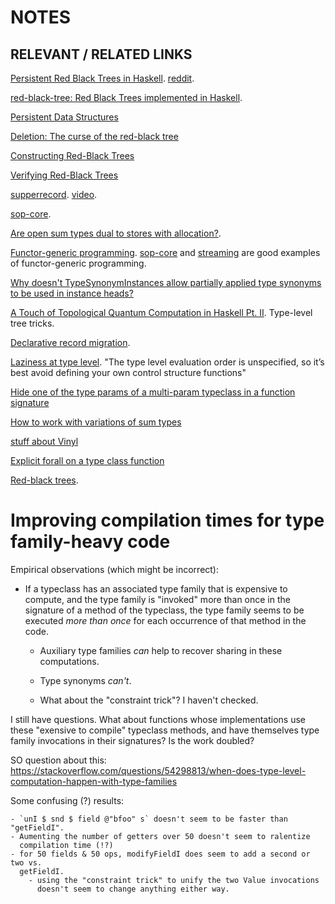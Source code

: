 ﻿# NOTES

## RELEVANT / RELATED LINKS

[Persistent Red Black Trees in
Haskell](https://abhiroop.github.io/Haskell-Red-Black-Tree/).
[reddit](https://www.reddit.com/r/haskell/comments/79kbog/persistent_red_black_trees_in_haskell/).

[red-black-tree: Red Black Trees implemented in Haskell](http://hackage.haskell.org/package/red-black-tree).

[Persistent Data Structures](https://www.seas.upenn.edu/~cis552/11fa/lectures/RedBlack.html)

[Deletion: The curse of the red-black tree](http://matt.might.net/papers/germane2014deletion.pdf)

[Constructing Red-Black Trees](https://pdfs.semanticscholar.org/b7eb/ce70900c26125240537ba722aeec2cf44a2e.pdf)

[Verifying Red-Black Trees](http://citeseerx.ist.psu.edu/viewdoc/download?doi=10.1.1.125.1730&rep=rep1&type=pdf)

[supperrecord](https://www.athiemann.net/2017/07/02/superrecord.html). [video](https://www.youtube.com/watch?v=Nh0XD2hPV8w).

[sop-core](http://hackage.haskell.org/package/sop-core).

[Are open sum types dual to stores with allocation?](https://twitter.com/maxsnew/status/1081603990352220168).

[Functor-generic programming](http://r6.ca/blog/20171010T001746Z.html).
[sop-core](http://hackage.haskell.org/package/sop-core) and
[streaming](http://hackage.haskell.org/package/streaming) are good examples of
functor-generic programming.

[Why doesn't TypeSynonymInstances allow partially applied type synonyms to be
used in instance
heads?](https://stackoverflow.com/questions/4922560/why-doesnt-typesynonyminstances-allow-partially-applied-type-synonyms-to-be-use)

[A Touch of Topological Quantum Computation in Haskell Pt.
II](https://www.reddit.com/r/haskell/comments/afrn47/a_touch_of_topological_quantum_computation_in/).
Type-level tree tricks.

[Declarative record migration](https://twitter.com/am_i_tom/status/1084942686975610881).

[Laziness at type
level](https://www.reddit.com/r/haskell/comments/ahbvge/laziness_at_type_level/).
"The type level evaluation order is unspecified, so it’s best avoid defining
your own control structure functions"

[Hide one of the type params of a multi-param typeclass in a function signature](https://stackoverflow.com/questions/54331107/hide-one-of-the-type-params-of-a-multi-param-typeclass-in-a-function-signature)

[How to work with variations of sum types](https://www.reddit.com/r/haskell/comments/alywku/how_do_you_work_with_variations_of_sum_types/)

[stuff about Vinyl](https://www.reddit.com/r/haskell/comments/al0g7n/proposal_accepted_to_add_setfield_to_hasfield/efdrx5e)

[Explicit forall on a type class function](https://stackoverflow.com/questions/54700136/explicit-forall-on-a-type-class-function)

[Red-black trees](https://www.cs.kent.ac.uk/people/staff/smk/redblack/rb.html).

Improving compilation times for type family-heavy code
======================================================

Empirical observations (which might be incorrect):

- If a typeclass has an associated type family that is expensive to compute,
  and the type family is "invoked" more than once in the signature of a method
  of the typeclass, the type family seems to be executed *more than once* for
  each occurrence of that method in the code. 

    - Auxiliary type families *can* help to recover sharing in these
      computations.

    - Type synonyms *can't*. 

    - What about the "constraint trick"? I haven't checked.

I still have questions. What about functions whose implementations use these
"exensive to compile" typeclass methods, and have themselves type family
invocations in their signatures? Is the work doubled?

SO question about this: https://stackoverflow.com/questions/54298813/when-does-type-level-computation-happen-with-type-families

Some confusing (?) results:

    - `unI $ snd $ field @"bfoo" s` doesn't seem to be faster than "getFieldI".
    - Aumenting the number of getters over 50 doesn't seem to ralentize
      compilation time (!?)
    - for 50 fields & 50 ops, modifyFieldI does seem to add a second or two vs.
      getFieldI.
        - using the "constraint trick" to unify the two Value invocations
          doesn't seem to change anything either way.

